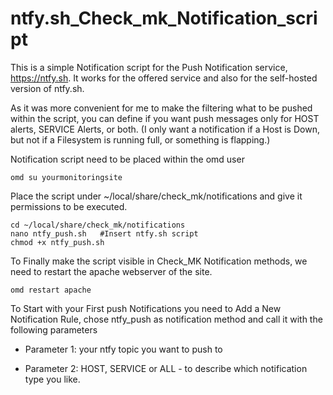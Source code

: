 # ntfy.sh_Check_mk_Notification_script

This is a simple Notification script for the Push Notification service, https://ntfy.sh.
It works for the offered service and also for the self-hosted version of ntfy.sh.

As it was more convenient for me to make the filtering what to be pushed within the script,
you can define if you want push messages only for HOST alerts, SERVICE Alerts, or both.
(I only want a notification if a Host is Down, but not if a Filesystem is running full, or something is flapping.)


Notification script need to be placed within the omd user
```
omd su yourmonitoringsite
```

Place the script under ~/local/share/check_mk/notifications and give it permissions to be executed.
```
cd ~/local/share/check_mk/notifications
nano ntfy_push.sh   #Insert ntfy.sh script
chmod +x ntfy_push.sh
```

To Finally make the script visible in Check_MK Notification methods, we need to restart the apache webserver of the site.
```
omd restart apache
```

To Start with your First push Notifications you need to Add a New Notification Rule, chose ntfy_push as notification method and call it with the following parameters
- Parameter 1: your ntfy topic you want to push to
* Parameter 2: HOST, SERVICE or ALL - to describe which notification type you like.